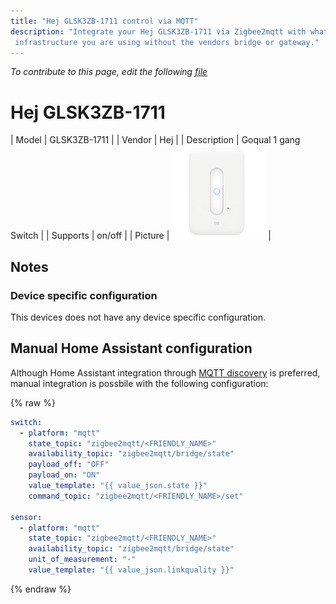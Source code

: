 ```yaml
---
title: "Hej GLSK3ZB-1711 control via MQTT"
description: "Integrate your Hej GLSK3ZB-1711 via Zigbee2mqtt with whatever smart home
 infrastructure you are using without the vendors bridge or gateway."
---
```


*To contribute to this page, edit the following
[file](https://github.com/Koenkk/zigbee2mqtt.io/blob/master/docs/devices/GLSK3ZB-1711.md)*

# Hej GLSK3ZB-1711

| Model | GLSK3ZB-1711  |
| Vendor  | Hej  |
| Description | Goqual 1 gang Switch |
| Supports | on/off |
| Picture | ![Hej GLSK3ZB-1711](../images/devices/GLSK3ZB-1711.jpg) |

## Notes


### Device specific configuration
This devices does not have any device specific configuration.


## Manual Home Assistant configuration
Although Home Assistant integration through [MQTT discovery](../integration/home_assistant) is preferred,
manual integration is possbile with the following configuration:


{% raw %}
```yaml
switch:
  - platform: "mqtt"
    state_topic: "zigbee2mqtt/<FRIENDLY_NAME>"
    availability_topic: "zigbee2mqtt/bridge/state"
    payload_off: "OFF"
    payload_on: "ON"
    value_template: "{{ value_json.state }}"
    command_topic: "zigbee2mqtt/<FRIENDLY_NAME>/set"

sensor:
  - platform: "mqtt"
    state_topic: "zigbee2mqtt/<FRIENDLY_NAME>"
    availability_topic: "zigbee2mqtt/bridge/state"
    unit_of_measurement: "-"
    value_template: "{{ value_json.linkquality }}"
```
{% endraw %}


